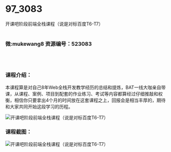 # 97_3083
开课吧阶段前端全栈课程（说是对标百度T6-T7）
<br/></br>
<h3>微:mukewang8 资源编号：523083</h3>
<br/></br>
<h3>课程介绍：</h3>
<p>本课程算是对自己8年Web全栈开发教学经历的总结和提炼，BAT一线大咖亲自带课，从课程、案例、项目到配套的作业练习、考试等内容都算经过仔细推敲和权衡，相信你只要拿出4个月的时间放在这套课程之上，回报会是相当丰厚的，期待和大家共同开始这段学习的历程。</p>
<p><img src="https://www.ko996.com/wp-content/uploads/img/2018/07/2-30-300x171.png" alt="开课吧阶段前端全栈课程（说是对标百度T6-T7）"></p>
<h3>课程截图：</h3>
<p><img src="https://www.ko996.com/wp-content/uploads/img/2018/07/3-1.png" alt="开课吧阶段前端全栈课程（说是对标百度T6-T7）"></p>
